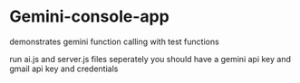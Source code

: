 # Gemini-console-app
demonstrates gemini function calling with test functions

run ai.js and server.js files seperately
you should have a gemini api key and gmail api key and credentials
